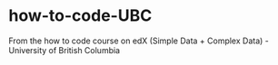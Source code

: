 # how-to-code-UBC
From the how to code course on edX (Simple Data + Complex Data) - University of British Columbia
